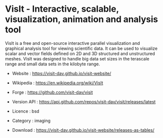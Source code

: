 # VisIt - Interactive, scalable, visualization, animation and analysis tool

VisIt is a free and open-source interactive parallel visualization and graphical analysis tool for viewing scientific data.
It can be used to visualize scalar and vector fields defined on 2D and 3D structured and unstructured meshes.
VisIt was designed to handle big data set sizes in the terascale range and small data sets in the kilobyte range.

* Website : https://visit-dav.github.io/visit-website/
* Wikipedia : https://en.wikipedia.org/wiki/VisIt
* Forge : https://github.com/visit-dav/visit
* Version API : https://api.github.com/repos/visit-dav/visit/releases/latest
* Licence : bsd
* Category : imaging

* Download : https://visit-dav.github.io/visit-website/releases-as-tables/
